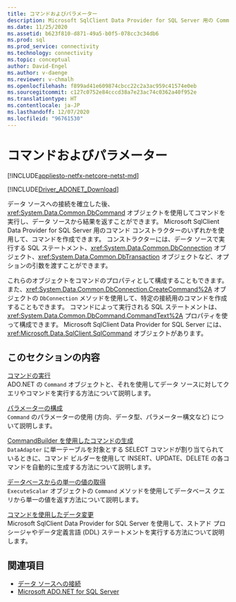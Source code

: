```yaml
---
title: コマンドおよびパラメーター
description: Microsoft SqlClient Data Provider for SQL Server 用の Command オブジェクトを使用してコマンドを実行し、データ ソースから結果を返す方法について説明します。
ms.date: 11/25/2020
ms.assetid: b623f810-d871-49a5-b0f5-078cc3c34db6
ms.prod: sql
ms.prod_service: connectivity
ms.technology: connectivity
ms.topic: conceptual
author: David-Engel
ms.author: v-daenge
ms.reviewer: v-chmalh
ms.openlocfilehash: f899ad41e609874cbcc22c2a3ac959c41574e0eb
ms.sourcegitcommit: c127c0752e84cccd38a7e23ac74c0362a40f952e
ms.translationtype: HT
ms.contentlocale: ja-JP
ms.lasthandoff: 12/07/2020
ms.locfileid: "96761530"
---
```

# <a name="commands-and-parameters"></a>コマンドおよびパラメーター

[!INCLUDE[appliesto-netfx-netcore-netst-md](../../includes/appliesto-netfx-netcore-netst-md.md)]

[!INCLUDE[Driver_ADONET_Download](../../includes/driver_adonet_download.md)]

データ ソースへの接続を確立した後、<xref:System.Data.Common.DbCommand> オブジェクトを使用してコマンドを実行し、データ ソースから結果を返すことができます。 Microsoft SqlClient Data Provider for SQL Server 用のコマンド コンストラクターのいずれかを使用して、コマンドを作成できます。 コンストラクターには、データ ソースで実行する SQL ステートメント、<xref:System.Data.Common.DbConnection> オブジェクト、<xref:System.Data.Common.DbTransaction> オブジェクトなど、オプションの引数を渡すことができます。

これらのオブジェクトをコマンドのプロパティとして構成することもできます。 また、<xref:System.Data.Common.DbConnection.CreateCommand%2A> オブジェクトの `DbConnection` メソッドを使用して、特定の接続用のコマンドを作成することもできます。 コマンドによって実行される SQL ステートメントは、<xref:System.Data.Common.DbCommand.CommandText%2A> プロパティを使って構成できます。 Microsoft SqlClient Data Provider for SQL Server には、<xref:Microsoft.Data.SqlClient.SqlCommand> オブジェクトがあります。

## <a name="in-this-section"></a>このセクションの内容

[コマンドの実行](execute-command.md)  
ADO.NET の `Command` オブジェクトと、それを使用してデータ ソースに対してクエリやコマンドを実行する方法について説明します。

[パラメーターの構成](configure-parameters.md)  
`Command` のパラメーターの使用 (方向、データ型、パラメーター構文など) について説明します。

[CommandBuilder を使用したコマンドの生成](generate-commands-with-commandbuilders.md)  
`DataAdapter` に単一テーブルを対象とする SELECT コマンドが割り当てられているときに、コマンド ビルダーを使用して INSERT、UPDATE、DELETE の各コマンドを自動的に生成する方法について説明します。

[データベースからの単一の値の取得](obtain-single-value-from-database.md)  
`ExecuteScalar` オブジェクトの `Command` メソッドを使用してデータベース クエリから単一の値を返す方法について説明します。

[コマンドを使用したデータ変更](use-commands-to-modify-data.md)  
Microsoft SqlClient Data Provider for SQL Server を使用して、ストアド プロシージャやデータ定義言語 (DDL) ステートメントを実行する方法について説明します。

## <a name="see-also"></a>関連項目

- [データ ソースへの接続](connecting-to-data-source.md)
- [Microsoft ADO.NET for SQL Server](microsoft-ado-net-sql-server.md)
